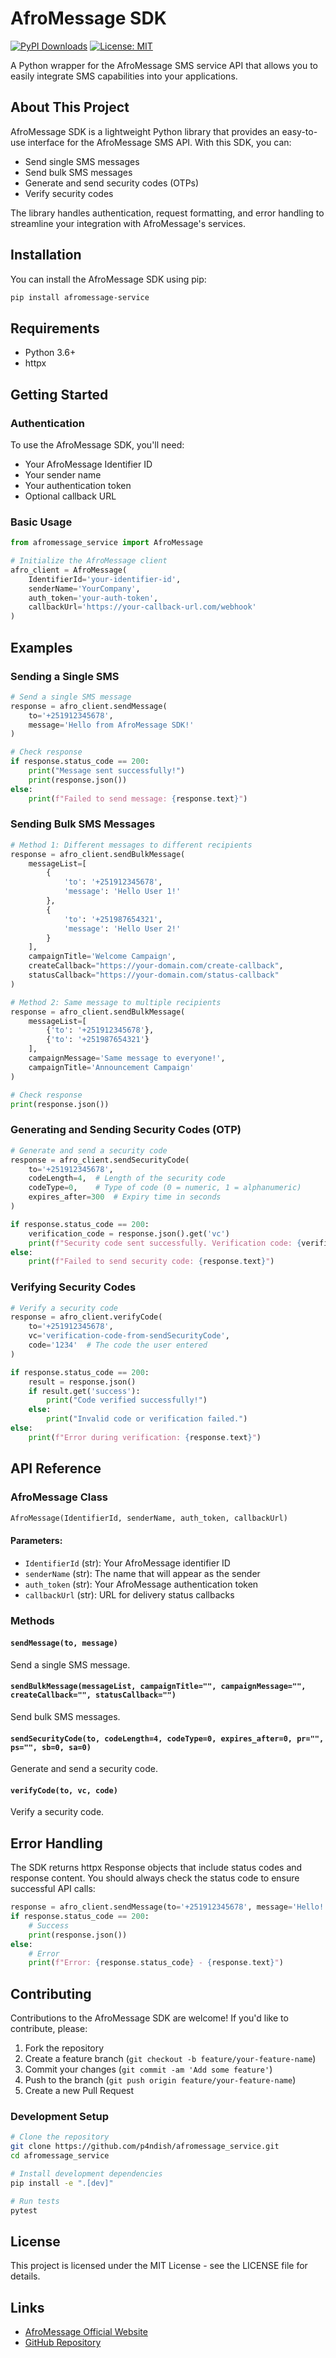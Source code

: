 # AfroMessage SDK
[![PyPI Downloads](https://static.pepy.tech/badge/afromessage-service)](https://pepy.tech/projects/afromessage-service)
[![License: MIT](https://cdn.prod.website-files.com/5e0f1144930a8bc8aace526c/65dd9eb5aaca434fac4f1c34_License-MIT-blue.svg)](/LICENSE)


A Python wrapper for the AfroMessage SMS service API that allows you to easily integrate SMS capabilities into your applications.

## About This Project

AfroMessage SDK is a lightweight Python library that provides an easy-to-use interface for the AfroMessage SMS API. With this SDK, you can:

- Send single SMS messages
- Send bulk SMS messages
- Generate and send security codes (OTPs)
- Verify security codes

The library handles authentication, request formatting, and error handling to streamline your integration with AfroMessage's services.

## Installation

You can install the AfroMessage SDK using pip:

```bash
pip install afromessage-service
```

## Requirements

- Python 3.6+
- httpx

## Getting Started

### Authentication

To use the AfroMessage SDK, you'll need:
- Your AfroMessage Identifier ID
- Your sender name
- Your authentication token
- Optional callback URL

### Basic Usage

```python
from afromessage_service import AfroMessage

# Initialize the AfroMessage client
afro_client = AfroMessage(
    IdentifierId='your-identifier-id',
    senderName='YourCompany',
    auth_token='your-auth-token',
    callbackUrl='https://your-callback-url.com/webhook'
)
```

## Examples

### Sending a Single SMS

```python
# Send a single SMS message
response = afro_client.sendMessage(
    to='+251912345678',
    message='Hello from AfroMessage SDK!'
)

# Check response
if response.status_code == 200:
    print("Message sent successfully!")
    print(response.json())
else:
    print(f"Failed to send message: {response.text}")
```

### Sending Bulk SMS Messages

```python
# Method 1: Different messages to different recipients
response = afro_client.sendBulkMessage(
    messageList=[
        {
            'to': '+251912345678',
            'message': 'Hello User 1!'
        },
        {
            'to': '+251987654321',
            'message': 'Hello User 2!'
        }
    ],
    campaignTitle='Welcome Campaign',
    createCallback="https://your-domain.com/create-callback",
    statusCallback="https://your-domain.com/status-callback"
)

# Method 2: Same message to multiple recipients
response = afro_client.sendBulkMessage(
    messageList=[
        {'to': '+251912345678'},
        {'to': '+251987654321'}
    ],
    campaignMessage='Same message to everyone!',
    campaignTitle='Announcement Campaign'
)

# Check response
print(response.json())
```

### Generating and Sending Security Codes (OTP)

```python
# Generate and send a security code
response = afro_client.sendSecurityCode(
    to='+251912345678',
    codeLength=4,  # Length of the security code
    codeType=0,    # Type of code (0 = numeric, 1 = alphanumeric)
    expires_after=300  # Expiry time in seconds
)

if response.status_code == 200:
    verification_code = response.json().get('vc')
    print(f"Security code sent successfully. Verification code: {verification_code}")
else:
    print(f"Failed to send security code: {response.text}")
```

### Verifying Security Codes

```python
# Verify a security code
response = afro_client.verifyCode(
    to='+251912345678',
    vc='verification-code-from-sendSecurityCode',
    code='1234'  # The code the user entered
)

if response.status_code == 200:
    result = response.json()
    if result.get('success'):
        print("Code verified successfully!")
    else:
        print("Invalid code or verification failed.")
else:
    print(f"Error during verification: {response.text}")
```

## API Reference

### AfroMessage Class

```python
AfroMessage(IdentifierId, senderName, auth_token, callbackUrl)
```

#### Parameters:
- `IdentifierId` (str): Your AfroMessage identifier ID
- `senderName` (str): The name that will appear as the sender
- `auth_token` (str): Your AfroMessage authentication token
- `callbackUrl` (str): URL for delivery status callbacks

### Methods

#### `sendMessage(to, message)`
Send a single SMS message.

#### `sendBulkMessage(messageList, campaignTitle="", campaignMessage="", createCallback="", statusCallback="")`
Send bulk SMS messages.

#### `sendSecurityCode(to, codeLength=4, codeType=0, expires_after=0, pr="", ps="", sb=0, sa=0)`
Generate and send a security code.

#### `verifyCode(to, vc, code)`
Verify a security code.

## Error Handling

The SDK returns httpx Response objects that include status codes and response content. You should always check the status code to ensure successful API calls:

```python
response = afro_client.sendMessage(to='+251912345678', message='Hello!')
if response.status_code == 200:
    # Success
    print(response.json())
else:
    # Error
    print(f"Error: {response.status_code} - {response.text}")
```

## Contributing

Contributions to the AfroMessage SDK are welcome! If you'd like to contribute, please:

1. Fork the repository
2. Create a feature branch (`git checkout -b feature/your-feature-name`)
3. Commit your changes (`git commit -am 'Add some feature'`)
4. Push to the branch (`git push origin feature/your-feature-name`)
5. Create a new Pull Request

### Development Setup

```bash
# Clone the repository
git clone https://github.com/p4ndish/afromessage_service.git
cd afromessage_service

# Install development dependencies
pip install -e ".[dev]"

# Run tests
pytest
```

## License

This project is licensed under the MIT License - see the LICENSE file for details.

## Links

- [AfroMessage Official Website](https://afromessage.com)
- [GitHub Repository](https://github.com/p4ndish/afromessage_service) 
